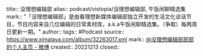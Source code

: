 title:: 没理想编辑部
alias:: podcast/vistopia/没理想编辑部,  午饭闲聊精选集
mark:: "「没理想编辑部」是由看理想新媒体编辑部独立开发的生活文化谈话节目，节目内容来自几位编辑的日常素材库，a.k.a午饭闲聊精选集。（争取）每两周日更新一期。"
author::
tags:: #Podcast
source:: https://www.ximalaya.com/album/32263017.xml
mark:: [@没理想编辑部部部 的个人主页 - 微博](https://weibo.com/u/7542730254)
created:: 20221213
closed::
